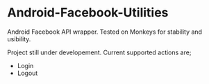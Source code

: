 Android-Facebook-Utilities
==========================

Android Facebook API wrapper. Tested on Monkeys for stability and usibility.

Project still under developement. Current supported actions are;

 - Login
 - Logout
